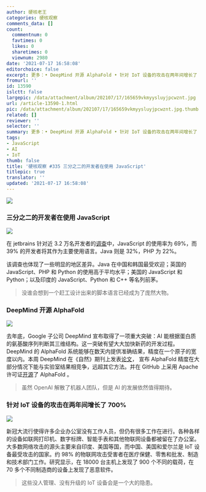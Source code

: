 ```yaml
---
author: 硬核老王
categories: 硬核观察
comments_data: []
count:
  commentnum: 0
  favtimes: 0
  likes: 0
  sharetimes: 0
  viewnum: 2980
date: '2021-07-17 16:58:08'
editorchoice: false
excerpt: 更多：• DeepMind 开源 AlphaFold • 针对 IoT 设备的攻击在两年间增长了 700%
fromurl: ''
id: 13590
islctt: false
largepic: /data/attachment/album/202107/17/165659vkmyysluyjpcwznt.jpg
url: /article-13590-1.html
pic: /data/attachment/album/202107/17/165659vkmyysluyjpcwznt.jpg.thumb.jpg
related: []
reviewer: ''
selector: ''
summary: 更多：• DeepMind 开源 AlphaFold • 针对 IoT 设备的攻击在两年间增长了 700%
tags:
- JavaScript
- AI
- IoT
thumb: false
title: '硬核观察 #335 三分之二的开发者在使用 JavaScript'
titlepic: true
translator: ''
updated: '2021-07-17 16:58:08'
---
```


![](/data/attachment/album/202107/17/165659vkmyysluyjpcwznt.jpg)


### 三分之二的开发者在使用 JavaScript


![](/data/attachment/album/202107/17/165712kf31hmw1fh3znwz2.jpg)


在 jetbrains 针对近 3.2 万名开发者的[调查](https://www.jetbrains.com/lp/devecosystem-2021/)中，JavaScript 的使用率为 69%，而 39% 的开发者将其作为主要使用语言。Java 则是 32%，PHP 为 22%。


该调查也体现了一些明显的地区差异。Java 在中国和韩国最受欢迎；英国的 JavaScript、PHP 和 Python 的使用高于平均水平；美国的 JavaScript 和 Python；以及印度的 JavaScript、Python 和 C++ 等名列前茅。



> 
> 没谁会想到一个赶工设计出来的脚本语言已经成为了庞然大物。
> 
> 
> 


### DeepMind 开源 AlphaFold


![](/data/attachment/album/202107/17/165733v8hbgd996979o8fr.jpg)


去年底，Google 子公司 DeepMind 宣布取得了一项重大突破：AI 能根据蛋白质的氨基酸序列判断其三维结构。这一突破有望大大加快新药的开发过程。DeepMind 的 AlphaFold 系统能够在数天内提供准确结果，精度在一个原子的宽度以内。本周 DeepMind 在《自然》期刊上发表[论文](https://www.nature.com/articles/s41586-021-03819-2)， 宣布 AlphaFold 精度在大部分情况下能与实验室结果相竞争，远超其它方法。并在 GitHub 上采用 Apache 许可证[开源](https://github.com/deepmind/alphafold)了 AlphaFold 。



> 
> 虽然 OpenAI 解散了机器人团队，但是 AI 的发展依然值得期待。
> 
> 
> 


### 针对 IoT 设备的攻击在两年间增长了 700%


![](/data/attachment/album/202107/17/165753x8aj866ppa676ztt.jpg)


新冠大流行使得许多企业办公室没有工作人员，但仍有很多工作在进行。各种各样的设备如联网打印机、数字标牌、智能手表和其他物联网设备都被留在了办公室。大多数网络攻击的源头主要来自印度、美国等国，而中国、美国和爱尔兰是 IoT 设备最受攻击的国家。约 98% 的物联网攻击受害者在医疗保健、零售和批发、制造和技术部门工作。研究显示，在 18000 台主机上发现了 900 个不同的载荷，在 70 多个不同制造商的设备上发现了恶意软件。



> 
> 这些没人管理、没有升级的 IoT 设备会是一个大的隐患。
> 
> 
>